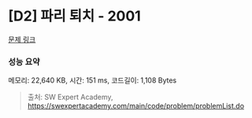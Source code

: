 # [D2] 파리 퇴치 - 2001 

[문제 링크](https://swexpertacademy.com/main/code/problem/problemDetail.do?contestProbId=AV5PzOCKAigDFAUq) 

### 성능 요약

메모리: 22,640 KB, 시간: 151 ms, 코드길이: 1,108 Bytes



> 출처: SW Expert Academy, https://swexpertacademy.com/main/code/problem/problemList.do